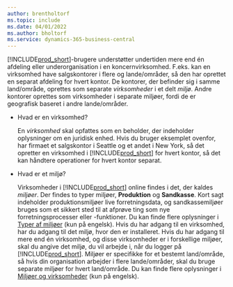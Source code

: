 ```yaml
---
author: brentholtorf
ms.topic: include
ms.date: 04/01/2022
ms.author: bholtorf
ms.service: dynamics-365-business-central
---
```

[!INCLUDE[prod_short](prod_short.md)]-brugere understøtter undertiden mere end én afdeling eller underorganisation i en koncernvirksomhed. F.eks. kan en virksomhed have salgskontorer i flere og lande/områder, så den har oprettet en separat afdeling for hvert kontor. De kontorer, der befinder sig i samme land/område, oprettes som separate *virksomheder* i et delt *miljø*. Andre kontorer oprettes som virksomheder i separate miljøer, fordi de er geografisk baseret i andre lande/områder.

- Hvad er en virksomhed?

  En *virksomhed* skal opfattes som en beholder, der indeholder oplysninger om en juridisk enhed. Hvis du bruger eksemplet ovenfor, har firmaet et salgskontor i Seattle og et andet i New York, så det opretter en virksomhed i [!INCLUDE[prod_short](prod_short.md)] for hvert kontor, så det kan håndtere operationer for hvert kontor separat.

- Hvad er et miljø?

  Virksomheder i [!INCLUDE[prod_short](prod_short.md)] online findes i det, der kaldes *miljøer*. Der findes to typer miljøer, **Produktion** og **Sandkasse**. Kort sagt indeholder produktionsmiljøer live forretningsdata, og sandkassemiljøer bruges som et sikkert sted til at afprøve ting som nye forretningsprocesser eller -funktioner. Du kan finde flere oplysninger i [Typer af miljøer](/dynamics365/business-central/dev-itpro/administration/tenant-admin-center-environments#types-of-environments) (kun på engelsk). Hvis du har adgang til en virksomhed, har du adgang til det miljø, hvor den er installeret. Hvis du har adgang til mere end én virksomhed, og disse virksomheder er i forskellige miljøer, skal du angive det miljø, du vil arbejde i, når du logger på [!INCLUDE[prod_short](prod_short.md)]. Miljøer er specifikke for et bestemt land/område, så hvis din organisation arbejder i flere lande/områder, skal du bruge separate miljøer for hvert land/område. Du kan finde flere oplysninger i [Miljøer og virksomheder](/dynamics365/business-central/dev-itpro/administration/tenant-environment-topology#environments-and-companies) (kun på engelsk).
